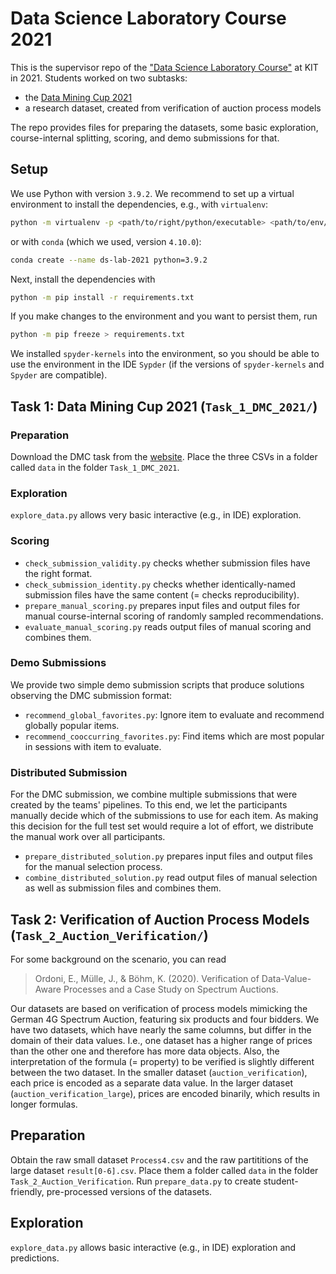 # Data Science Laboratory Course 2021

This is the supervisor repo of the ["Data Science Laboratory Course"](https://dbis.ipd.kit.edu/english/3044.php) at KIT in 2021.
Students worked on two subtasks:

- the [Data Mining Cup 2021](https://www.data-mining-cup.com/dmc-2021/)
- a research dataset, created from verification of auction process models

The repo provides files for preparing the datasets, some basic exploration, course-internal splitting, scoring, and demo submissions for that.

## Setup

We use Python with version `3.9.2`.
We recommend to set up a virtual environment to install the dependencies, e.g., with `virtualenv`:

```bash
python -m virtualenv -p <path/to/right/python/executable> <path/to/env/destination>
```

or with `conda` (which we used, version `4.10.0`):

```bash
conda create --name ds-lab-2021 python=3.9.2
```

Next, install the dependencies with

```bash
python -m pip install -r requirements.txt
```

If you make changes to the environment and you want to persist them, run

```bash
python -m pip freeze > requirements.txt
```

We installed `spyder-kernels` into the environment, so you should be able to use the environment in the IDE `Sypder`
(if the versions of `spyder-kernels` and `Spyder` are compatible).

## Task 1: Data Mining Cup 2021 (`Task_1_DMC_2021/`)

### Preparation

Download the DMC task from the [website](https://www.data-mining-cup.com/dmc-2021/).
Place the three CSVs in a folder called `data` in the folder `Task_1_DMC_2021`.

### Exploration

`explore_data.py` allows very basic interactive (e.g., in IDE) exploration.

### Scoring

- `check_submission_validity.py` checks whether submission files have the right format.
- `check_submission_identity.py` checks whether identically-named submission files have the same content (= checks reproducibility).
- `prepare_manual_scoring.py` prepares input files and output files for manual course-internal scoring of randomly sampled recommendations.
- `evaluate_manual_scoring.py` reads output files of manual scoring and combines them.

### Demo Submissions

We provide two simple demo submission scripts that produce solutions observing the DMC submission format:

- `recommend_global_favorites.py`: Ignore item to evaluate and recommend globally popular items.
- `recommend_cooccurring_favorites.py`: Find items which are most popular in sessions with item to evaluate.

### Distributed Submission

For the DMC submission, we combine multiple submissions that were created by the teams' pipelines.
To this end, we let the participants manually decide which of the submissions to use for each item.
As making this decision for the full test set would require a lot of effort, we distribute the manual work over all participants.

- `prepare_distributed_solution.py` prepares input files and output files for the manual selection process.
- `combine_distributed_solution.py` read output files of manual selection as well as submission files and combines them.

## Task 2: Verification of Auction Process Models (`Task_2_Auction_Verification/`)

For some background on the scenario, you can read

> Ordoni, E., Mülle, J., & Böhm, K. (2020). Verification of Data-Value-Aware Processes and a Case Study on Spectrum Auctions.

Our datasets are based on verification of process models mimicking the German 4G Spectrum Auction,
featuring six products and four bidders.
We have two datasets, which have nearly the same columns, but differ in the domain of their data values.
I.e., one dataset has a higher range of prices than the other one and therefore has more data objects.
Also, the interpretation of the formula (= property) to be verified is slightly different between the two dataset.
In the smaller dataset (`auction_verification`), each price is encoded as a separate data value.
In the larger dataset (`auction_verification_large`), prices are encoded binarily, which results in longer formulas.

## Preparation

Obtain the raw small dataset `Process4.csv` and the raw partititions of the large dataset `result[0-6].csv`.
Place them a folder called `data` in the folder `Task_2_Auction_Verification`.
Run `prepare_data.py` to create student-friendly, pre-processed versions of the datasets.

## Exploration

`explore_data.py` allows basic interactive (e.g., in IDE) exploration and predictions.
